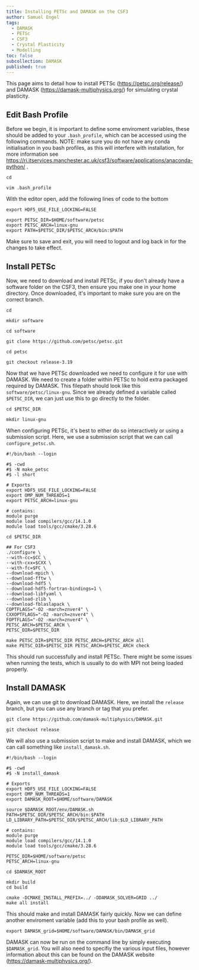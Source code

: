 ```yaml
---
title: Installing PETSc and DAMASK on the CSF3
author: Samuel Engel
tags:
  - DAMASK
  - PETSc
  - CSF3
  - Crystal Plasticity
  - Modelling
toc: false
subcollection: DAMASK
published: true
---
```


This page aims to detail how to install PETSc (https://petsc.org/release/) and DAMASK (https://damask-multiphysics.org/) for simulating crystal plasticity.


## Edit Bash Profile
Before we begin, it is important to define some enviroment variables, these should be added to your `.bash_profile`, which can be accessed using the following commands. NOTE: make sure you do not have any conda initialisation in you bash profiles, as this will interfere with installation, for more information see https://ri.itservices.manchester.ac.uk/csf3/software/applications/anaconda-python/ .

```
cd

vim .bash_profile
```
With the editor open, add the following lines of code to the bottom

```
export HDF5_USE_FILE_LOCKING=FALSE

export PETSC_DIR=$HOME/software/petsc
export PETSC_ARCH=linux-gnu
export PATH=$PETSC_DIR/$PETSC_ARCH/bin:$PATH
```

Make sure to save and exit, you will need to logout and log back in for the changes to take effect. 

## Install PETSc

Now, we need to download and install PETSc, if you don't already have a software folder on the CSF3, then ensure you make one in your home directory. Once downloaded, it's important to make sure you are on the correct branch.

```
cd

mkdir software

cd software

git clone https://github.com/petsc/petsc.git

cd petsc

git checkout release-3.19
```

Now that we have PETSc downloaded we need to configure it for use with DAMASK. We need to create a folder within PETSc to hold extra packaged required by DAMASK. This filepath should look like this `software/petsc/linux-gnu`. Since we already defined a variable called `$PETSC_DIR`, we can just use this to go directly to the folder. 

```
cd $PETSC_DIR

mkdir linux-gnu
```

When configuring PETSc, it's best to either do so interactively or using a submission script. Here, we use a submission script that we can call `configure_petsc.sh`.

```
#!/bin/bash --login

#$ -cwd
#$ -N make_petsc
#$ -l short

# Exports
export HDF5_USE_FILE_LOCKING=FALSE
export OMP_NUM_THREADS=1
export PETSC_ARCH=linux-gnu

# contains:
module purge
module load compilers/gcc/14.1.0
module load tools/gcc/cmake/3.28.6

cd $PETSC_DIR

## For CSF3
./configure \
--with-cc=$CC \
--with-cxx=$CXX \
--with-fc=$FC \
--download-mpich \
--download-fftw \
--download-hdf5 \
--download-hdf5-fortran-bindings=1 \
--download-libfyaml \
--download-zlib \
--download-fblaslapack \
COPTFLAGS="-O2 -march=znver4" \
CXXOPTFLAGS="-O2 -march=znver4" \
FOPTFLAGS="-O2 -march=znver4" \
PETSC_ARCH=$PETSC_ARCH \
PETSC_DIR=$PETSC_DIR

make PETSC_DIR=$PETSC_DIR PETSC_ARCH=$PETSC_ARCH all
make PETSC_DIR=$PETSC_DIR PETSC_ARCH=$PETSC_ARCH check
```
This should run successfully and install PETSc. There might be some issues when running the tests, which is usually to do with MPI not being loaded properly. 

## Install DAMASK

Again, we can use git to download DAMASK. Here, we install the `release` branch, but you can use any branch or tag that you prefer.
```
git clone https://github.com/damask-multiphysics/DAMASK.git

git checkout release
```
We will also use a submission script to make and install DAMASK, which we can call something like `install_damask.sh`.

```
#!/bin/bash --login

#$ -cwd
#$ -N install_damask

# Exports
export HDF5_USE_FILE_LOCKING=FALSE
export OMP_NUM_THREADS=1
export DAMASK_ROOT=$HOME/software/DAMASK

source $DAMASK_ROOT/env/DAMASK.sh
PATH=$PETSC_DIR/$PETSC_ARCH/bin:$PATH
LD_LIBRARY_PATH=$PETSC_DIR/$PETSC_ARCH/lib:$LD_LIBRARY_PATH

# contains:
module purge
module load compilers/gcc/14.1.0
module load tools/gcc/cmake/3.28.6

PETSC_DIR=$HOME/software/petsc
PETSC_ARCH=linux-gnu

cd $DAMASK_ROOT

mkdir build
cd build

cmake -DCMAKE_INSTALL_PREFIX=../ -DDAMASK_SOLVER=GRID ../
make all install

```

This should make and install DAMASK fairly quickly. Now we can define another enviroment variable (add this to your bash profile as well). 

```
export DAMASK_grid=$HOME/software/DAMASK/bin/DAMASK_grid
```

DAMASK can now be run on the command line by simply executing `$DAMASK_grid`. You will also need to specifiy the various input files, however information about this can be found on the DAMASK website (https://damask-multiphysics.org/).
